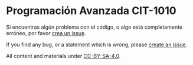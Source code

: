 # Programación Avanzada CIT-1010

Si encuentras algún problema con el código, o algo está completamente erróneo,
por favor [crea un issue](https://github.com/diegocaro/poo/issues/new).


If you find any bug, or a statement which is wrong, please [create an issue](https://github.com/diegocaro/poo/issues/new).


All content and materials under [CC-BY-SA-4.0](https://creativecommons.org/licenses/by-nc-sa/4.0/).
